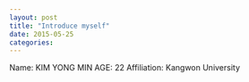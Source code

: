```yaml
---
layout: post
title: "Introduce myself"
date: 2015-05-25
categories:
---
```

Name: KIM YONG MIN
AGE: 22 
Affiliation: Kangwon University


